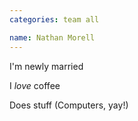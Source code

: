 ```yaml
---
categories: team all

name: Nathan Morell
---
```


I'm newly married

I _love_ coffee

Does stuff (Computers, yay!)